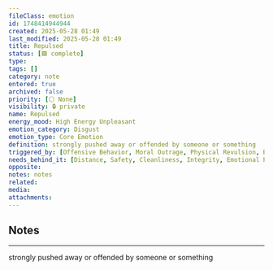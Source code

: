 ```yaml
---
fileClass: emotion
id: 1748414944944
created: 2025-05-28 01:49
last_modified: 2025-05-28 01:49
title: Repulsed
status: [🟩 complete]
type: 
tags: []
category: note
entered: true
archived: false
priority: [⚪ None]
visibility: 🔒 private
name: Repulsed
energy_mood: High Energy Unpleasant
emotion_category: Disgust
emotion_type: Core Emotion
definition: strongly pushed away or offended by someone or something
triggered_by: [Offensive Behavior, Moral Outrage, Physical Revulsion, Boundary Violation]
needs_behind_it: [Distance, Safety, Cleanliness, Integrity, Emotional Protection]
opposite: 
notes: notes
related: 
media: 
attachments:
---
```


## Notes
---
strongly pushed away or offended by someone or something

